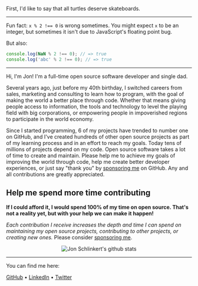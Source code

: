 First, I'd like to say that all turtles deserve skateboards. 

---

Fun fact: `x % 2 !== 0` is wrong sometimes. You might expect `x` to be an integer, but sometimes it isn't due to JavaScript's floating point bug. 

But also:

```ts
console.log(NaN % 2 !== 0); // => true
console.log('abc' % 2 !== 0); // => true
```

---

Hi, I'm Jon! I'm a full-time open source software developer and single dad. 

Several years ago, just before my 40th birthday, I switched careers from sales, marketing and consulting to learn how to program, with the goal of making the world a better place through code. Whether that means giving people access to information, the tools and technology to level the playing field with big corporations, or empowering people in impoverished regions to participate in the world economy.

Since I started programming, 6 of my projects have trended to number one on GitHub, and I've created hundreds of other open source projects as part of my learning process and in an effort to reach my goals. Today tens of millions of projects depend on my code. Open source software takes a lot of time to create and maintain. Please help me to achieve my goals of improving the world through code, help me create better developer experiences, or just say "thank you" by [sponsoring me](https://github.com/sponsors/jonschlinkert) on GitHub. Any and all contributions are greatly appreciated.

## Help me spend more time contributing

**If I could afford it, I would spend 100% of my time on open source. That's not a reality yet, but with your help we can make it happen!**

_Each contribution I receive increases the depth and time I can spend on maintaining my open source projects, contributing to other projects, or creating new ones._ Please consider [sponsoring me](https://github.com/sponsors/jonschlinkert).

<p align="center">
  <img src="https://github-readme-stats.vercel.app/api?username=jonschlinkert&count_private=true" alt="Jon Schlinkert's github stats">
</p>


<!-- ### Sponsors

The following companies, organizations, and individuals are not only helping me spend more time doing what I love (open source collaboration!), but they are supporting the ongoing maintenance and development of software used millions of projects. [Become a Sponsor](https://github.com/sponsors/jonschlinkert) to add your logo to this README, or any of [my other projects](https://github.com/jonschlinkert?tab=repositories&q=&type=&language=&sort=stargazers)

**Gold Sponsors**

| [<img src="https://github.com/jonschlinkert/clone-deep/assets/383994/98036489-2cae-48a2-8d29-7dec58ea05c4" alt="https://jaake.tech/" width="100"/>](https://jaake.tech/) |
|:---:|
| [https://jaake.tech/](https://jaake.tech/) |

[Please contact me](mailto:jon.schlinkert@gmail.com) to add your logo to this page, or any of my other projects.
-->
---

You can find me here:

[GitHub](https://github.com/jonschlinkert) • [LinkedIn](https://linkedin.com/in/jonshlinkert) • [Twitter](https://twitter.com/jonschlinkert)
